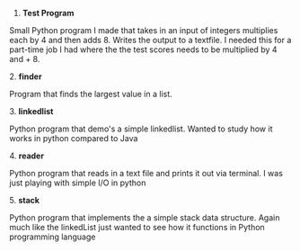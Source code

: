 1. <b>Test Program</b>
<p>Small Python program I made that takes in an input of integers multiplies each by 4 and then adds 8. Writes the output to a textfile. I needed this for a part-time job I had where the the test scores needs to be multiplied by 4 and + 8. </p>
2. <b>finder</b>
<br>
</p>Program that finds the largest value in a list. </p>
3. <b>linkedlist</b>
<p>Python program that demo's a simple linkedlist. Wanted to study how it works in python compared to Java</p>
4. <b>reader</b>
<p>Python program that reads in a text file and prints it out via terminal. I was just playing with simple I/O in python</p>
5. <b>stack</b>
<p>Python program that implements the a simple stack data structure. Again much like the linkedList just wanted to see how it functions
in Python programming language<p>
